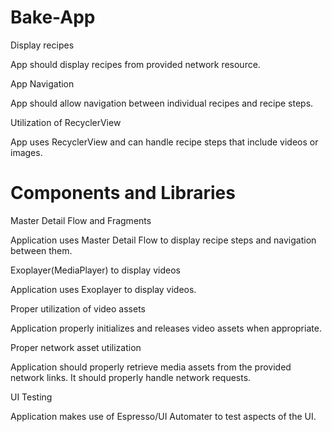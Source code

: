 # Bake-App
Display recipes

App should display recipes from provided network resource.

App Navigation

App should allow navigation between individual recipes and recipe steps.

Utilization of RecyclerView

App uses RecyclerView and can handle recipe steps that include videos or images.

# Components and Libraries

Master Detail Flow and Fragments

Application uses Master Detail Flow to display recipe steps and navigation between them.

Exoplayer(MediaPlayer) to display videos

Application uses Exoplayer to display videos.

Proper utilization of video assets

Application properly initializes and releases video assets when appropriate.

Proper network asset utilization

Application should properly retrieve media assets from the provided network links. It should properly handle network requests.

UI Testing

Application makes use of Espresso/UI Automater to test aspects of the UI.

